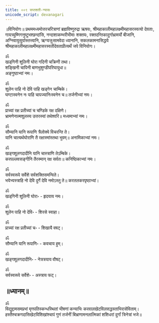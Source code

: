 ```yaml
---
title: ००९ सप्तशती-न्यासः
unicode_script: devanagari
---
```


<div class="audioEmbed"  caption="" src="https://archive.org/download/durgA-saptashatI/00-8-saptashatI-nyAsaH.mp3"></div>

॥विनियोगः॥
प्रथममध्यमोत्तरचरित्राणां ब्रह्मविष्णुरुद्रा ऋषयः, श्रीमहाकालीमहालक्ष्मीमहासरस्वत्यो देवताः, गायत्र्युष्णिगनुष्टुभश्‍छन्दांसि, नन्दाशाकम्भरीभीमाः शक्तयः, रक्तदन्तिकादुर्गाभ्रामर्यो बीजानि, अग्निवायुसूर्यास्तत्त्वानि, ऋग्यजुःसामवेदा ध्यानानि, सकलकामनासिद्धये श्रीमहाकालीमहालक्ष्मीमहासरस्वतीदेवताप्रीत्यर्थे जपे विनियोगः।  

ॐ  
खड्‌गिनी शूलिनी घोरा गदिनी चक्रिणी तथा।  
शङ्खिनी चापिनी बाणभुशुण्डीपरिघायुधा॥  
अङ्गुष्ठाभ्यां नमः।  

ॐ  
शूलेन पाहि नो देवि पाहि खड्गेन चाम्बिके।  
घण्टास्वनेन नः पाहि चापज्यानिःस्वनेन च॥ तर्जनीभ्यां नमः।  

ॐ  
प्राच्यां रक्ष प्रतीच्यां च चण्डिके रक्ष दक्षिणे।  
भ्रामणेनात्मशूलस्य उत्तरस्यां तथेश्‍वरि॥ मध्यमाभ्यां नमः।  

ॐ  
सौम्यानि यानि रूपाणि त्रैलोक्ये विचरन्ति ते।  
यानि चात्यर्थघोराणि तै रक्षास्मांस्तथा भुवम्॥ अनामिकाभ्यां नमः।  

ॐ  
खड्गशूलगदादीनि यानि चास्त्राणि तेऽम्बिके।  
करपल्लवसङ्गीनि तैरस्मान् रक्ष सर्वतः॥ कनिष्ठिकाभ्यां नमः।  

ॐ  
सर्वस्वरूपे सर्वेशे सर्वशक्तिसमन्विते।  
भयेभ्यस्त्राहि नो देवि दुर्गे देवि नमोऽस्तु ते॥ करतलकरपृष्ठाभ्यां।  

ॐ  
खड्‌गिनी शूलिनी घोरा॰ - हृदयाय नमः।  

ॐ  
शूलेन पाहि नो देवि॰ - शिरसे स्वाहा।  

ॐ  
प्राच्यां रक्ष प्रतीच्यां च॰ - शिखायै वषट्।  

ॐ  
सौम्यानि यानि रूपाणि॰ - कवचाय हुम्।  

ॐ  
खड्गशूलगदादीनि॰ - नेत्रत्रयाय वौषट्।  

ॐ  
सर्वस्वरूपे सर्वेशे॰ - अस्त्राय फट्।  

## ॥ध्यानम्॥

ॐ  
विद्युद्दामसमप्रभां मृगपतिस्कन्धस्थितां भीषणां
कन्याभिः करवालखेटविलसद्धस्ताभिरासेविताम्।  
हस्तैश्‍चक्रगदासिखेटविशिखांश्‍चापं गुणं तर्जनीं
बिभ्राणामनलात्मिकां शशिधरां दुर्गां त्रिनेत्रां भजे॥